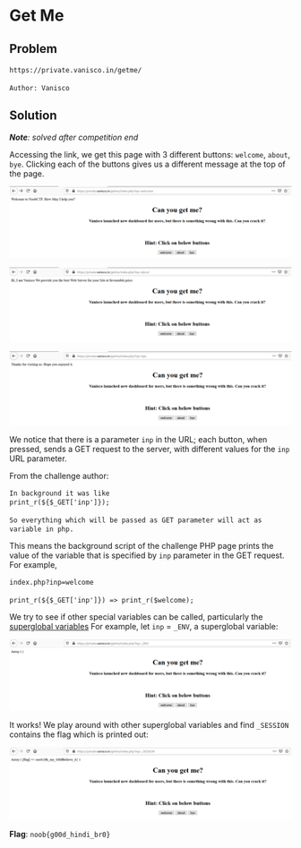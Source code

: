 # Get Me

## Problem

```
https://private.vanisco.in/getme/

Author: Vanisco
```

## Solution

***Note**: solved after competition end*

Accessing the link, we get this page with 3 different buttons: `welcome`, `about`, `bye`. Clicking each of the buttons
gives us a different message at the top of the page.

![](images/getme1.PNG)

![](images/getme2.PNG)

![](images/getme3.PNG)

We notice that there is a parameter `inp` in the URL; each button, when pressed, sends a GET request to the server, with 
different values for the `inp` URL parameter. 

From the challenge author:
```
In background it was like 
print_r(${$_GET['inp']});

So everything which will be passed as GET parameter will act as variable in php.
```
This means the background script of the challenge PHP page prints the value of the variable that is specified by `inp` parameter in the GET request.
For example, 
```
index.php?inp=welcome

print_r(${$_GET['inp']}) => print_r($welcome);
```

We try to see if other special variables can be called, particularly the [superglobal variables](https://www.php.net/manual/en/language.variables.superglobals.php)
For example, let `inp` = `_ENV`, a superglobal variable:

![](images/getme4.PNG)

It works! We play around with other superglobal variables and find `_SESSION` contains the flag which is printed out:

![](images/getme5.PNG)

**Flag**: `noob{g00d_hindi_br0}`
